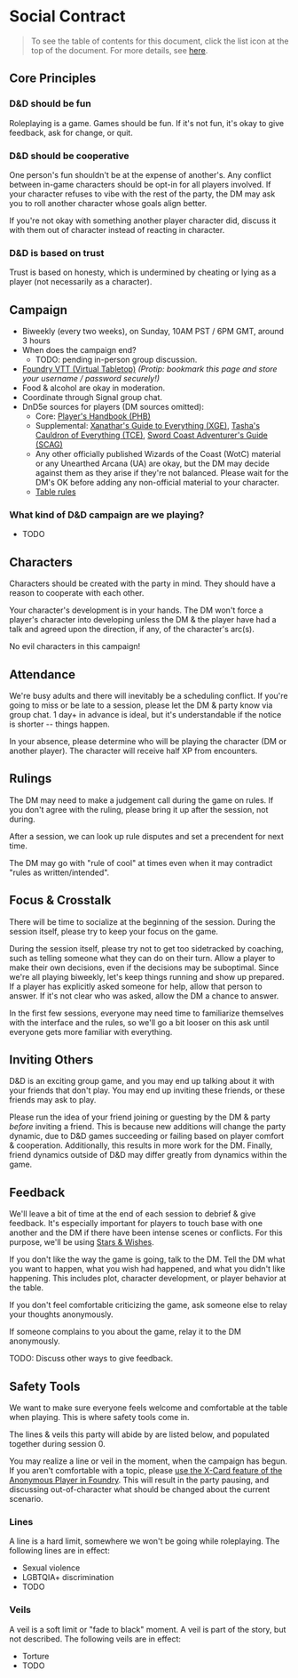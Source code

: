 # Social Contract

> To see the table of contents for this document, click the list icon at the top of the document. For more details, see [here](https://github.blog/changelog/2021-04-13-table-of-contents-support-in-markdown-files/).

## Core Principles

### D&D should be fun
Roleplaying is a game. Games should be fun. If it's not fun, it's okay to give feedback, ask for change, or quit.

### D&D should be cooperative
One person's fun shouldn't be at the expense of another's. Any conflict between in-game characters should be opt-in for all players involved. If your character refuses to vibe with the rest of the party, the DM may ask you to roll another character whose goals align better.

If you're not okay with something another player character did, discuss it with them out of character instead of reacting in character.

### D&D is based on trust
Trust is based on honesty, which is undermined by cheating or lying as a player (not necessarily as a character).

## Campaign
- Biweekly (every two weeks), on Sunday, 10AM PST / 6PM GMT, around 3 hours
- When does the campaign end?
	- TODO: pending in-person group discussion.
- [Foundry VTT (Virtual Tabletop)](https://fvtt2.mustachecat.dev) _(Protip: bookmark this page and store your username / password securely!)_
- Food & alcohol are okay in moderation.
- Coordinate through Signal group chat.
- DnD5e sources for players (DM sources omitted):
	- Core: [Player's Handbook (PHB)](https://5e.tools/book.html#phb)
	- Supplemental: [Xanathar's Guide to Everything (XGE)](https://5e.tools/book.html#xge), [Tasha's Cauldron of Everything (TCE)](https://5e.tools/book.html#tce), [Sword Coast Adventurer's Guide (SCAG)](https://5e.tools/book.html#scag)
	- Any other officially published Wizards of the Coast (WotC) material or any Unearthed Arcana (UA) are okay, but the DM may decide against them as they arise if they're not balanced. Please wait for the DM's OK before adding any non-official material to your character.
	- [Table rules](./Table-Rules.md)

### What kind of D&D campaign are we playing?
- TODO

## Characters
Characters should be created with the party in mind. They should have a reason to cooperate with each other.

Your character's development is in your hands. The DM won't force a player's character into developing unless the DM & the player have had a talk and agreed upon the direction, if any, of the character's arc(s).

No evil characters in this campaign!

## Attendance
We're busy adults and there will inevitably be a scheduling conflict. If you're going to miss or be late to a session, please let the DM & party know via group chat. 1 day+ in advance is ideal, but it's understandable if the notice is shorter -- things happen.

In your absence, please determine who will be playing the character (DM or another player). The character will receive half XP from encounters.

## Rulings
The DM may need to make a judgement call during the game on rules. If you don't agree with the ruling, please bring it up after the session, not during.

After a session, we can look up rule disputes and set a precendent for next time.

The DM may go with "rule of cool" at times even when it may contradict "rules as written/intended".

## Focus & Crosstalk
There will be time to socialize at the beginning of the session. During the session itself, please try to keep your focus on the game.

During the session itself, please try not to get too sidetracked by coaching, such as telling someone what they can do on their turn. Allow a player to make their own decisions, even if the decisions may be suboptimal. Since we're all playing biweekly, let's keep things running and show up prepared. If a player has explicitly asked someone for help, allow that person to answer. If it's not clear who was asked, allow the DM a chance to answer.

In the first few sessions, everyone may need time to familiarize themselves with the interface and the rules, so we'll go a bit looser on this ask until everyone gets more familiar with everything.

## Inviting Others
D&D is an exciting group game, and you may end up talking about it with your friends that don't play. You may end up inviting these friends, or these friends may ask to play. 

Please run the idea of your friend joining or guesting by the DM & party *before* inviting a friend. This is because new additions will change the party dynamic, due to D&D games succeeding or failing based on player comfort & cooperation. Additionally, this results in more work for the DM. Finally, friend dynamics outside of D&D may differ greatly from dynamics within the game.

## Feedback
We'll leave a bit of time at the end of each session to debrief & give feedback. It's especially important for players to touch base with one another and the DM if there have been intense scenes or conflicts. For this purpose, we'll be using [Stars & Wishes](https://www.gauntlet-rpg.com/blog/stars-and-wishes).

If you don't like the way the game is going, talk to the DM. Tell the DM what you want to happen, what you wish had happened, and what you didn't like happening. This includes plot, character development, or player behavior at the table.

If you don't feel comfortable criticizing the game, ask someone else to relay your thoughts anonymously.

If someone complains to you about the game, relay it to the DM anonymously.

TODO: Discuss other ways to give feedback.

## Safety Tools
We want to make sure everyone feels welcome and comfortable at the table when playing. This is where safety tools come in. 

The lines & veils this party will abide by are listed below, and populated together during session 0.

You may realize a line or veil in the moment, when the campaign has begun. If you aren't comfortable with a topic, please [use the X-Card feature of the Anonymous Player in Foundry](./Foundry-VTT-Visual-Guide.md#using-the-x-card). This will result in the party pausing, and discussing out-of-character what should be changed about the current scenario.

### Lines
A line is a hard limit, somewhere we won't be going while roleplaying. The following lines are in effect:
- Sexual violence
- LGBTQIA+ discrimination
- TODO

### Veils
A veil is a soft limit or "fade to black" moment. A veil is part of the story, but not described. The following veils are in effect:
- Torture
- TODO
